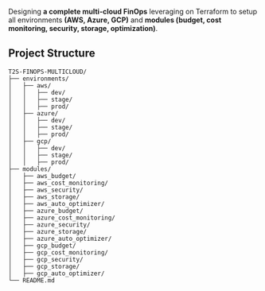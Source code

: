 Designing **a complete multi-cloud FinOps** leveraging on Terraform to setup all environments **(AWS, Azure, GCP)** and **modules (budget, cost monitoring, security, storage, optimization)**.

## Project Structure
```plaintext
T2S-FINOPS-MULTICLOUD/
├── environments/
│   ├── aws/
│   │   ├── dev/
│   │   ├── stage/
│   │   ├── prod/
│   ├── azure/
│   │   ├── dev/
│   │   ├── stage/
│   │   ├── prod/
│   ├── gcp/
│   │   ├── dev/
│   │   ├── stage/
│   │   ├── prod/
├── modules/
│   ├── aws_budget/
│   ├── aws_cost_monitoring/
│   ├── aws_security/
│   ├── aws_storage/
│   ├── aws_auto_optimizer/
│   ├── azure_budget/
│   ├── azure_cost_monitoring/
│   ├── azure_security/
│   ├── azure_storage/
│   ├── azure_auto_optimizer/
│   ├── gcp_budget/
│   ├── gcp_cost_monitoring/
│   ├── gcp_security/
│   ├── gcp_storage/
│   ├── gcp_auto_optimizer/
└── README.md
```

